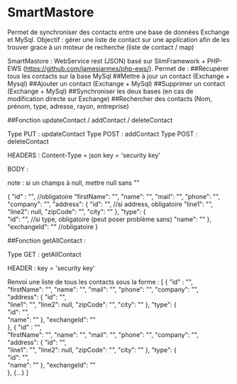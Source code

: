 # SmartMastore


Permet de synchroniser des contacts entre une base de données Exchange et MySql. Objectif : gérer une liste de contact sur une application afin de les trouver grace à un moteur de recherche (liste de contact / map)

SmartMastore : WebService rest (JSON) basé sur SlimFramework + PHP-EWS (https://github.com/jamesiarmes/php-ews/). Permet de :
##Récupérer tous les contacts sur la base MySql
##Mettre à jour un contact (Exchange + Mysql)
##Ajouter un contact (Exchange + MySql)
##Supprimer un contact (Exchange + MySql)
##Synchroniser les deux bases (en cas de modification directe sur Exchange)
##Rechercher des contacts (Nom, prénom, type, adresse, rayon, entreprise)

##Fonction updateContact / addContact / deleteContact 

Type PUT : updateContact
Type POST : addContact
Type POST : deleteContact

HEADERS : 
Content-Type = json
key = 'security key'

BODY : 

note : si un champs à null, mettre null sans ""

{
	"id" : "",			//obligatoire
	"firstName": "",
	"name": "",
	"mail": "",
	"phone": "",
	"company": "",
	"address": {
    	"id": "",		//si address, obligatoire
		"line1": "",
		"line2": null,
		"zipCode": "",
		"city": ""
	},
	"type": {			
    	"id": "",		//si type, obligatoire (peut poser problème sans)
		"name": ""
	},
    "exchangeId": ""		//obligatoire
}


##Fonction getAllContact :

Type GET : getAllContact

HEADER : 
key = 'security key'

Renvoi une liste de tous les contacts sous la forme :
[
{
	"id" : "",			
	"firstName": "",
	"name": "",
	"mail": "",
	"phone": "",
	"company": "",
	"address": {
    	"id": "",		
		"line1": "",
		"line2": null,
		"zipCode": "",
		"city": ""
	},
	"type": {			
    	"id": "",		
		"name": ""
	},
    "exchangeId": ""		
},
{
	"id" : "",			
	"firstName": "",
	"name": "",
	"mail": "",
	"phone": "",
	"company": "",
	"address": {
    	"id": "",		
		"line1": "",
		"line2": null,
		"zipCode": "",
		"city": ""
	},
	"type": {			
    	"id": "",		
		"name": ""
	},
    "exchangeId": ""		
},
{...}
]

